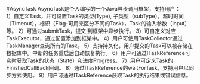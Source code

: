 #AsyncTask
AsyncTask是个人编写的一个Java异步调用框架，支持用户：<br/> 
1）自定义Task，并可设置Task的类型(Type), 子类型（subType），超时时间（TImeout），标识（Flag-可用来区分不同的Task），Task的输入参数（input）等。
2）可通过submitTask，提交 到框架中异步执行。
3）可自定义对应TaskExecutor，通过配置添加到框架中。
4）用户可使用TaskCollector通过TaskManager查询所有的Task。
5）支持持久化，用户提交的Task可以被存储在数据库中。中断的任务重启后自动恢复执行。
6）用户可通过ITaskReference可实时获取Task的状态（State）和进度Progress。
7）用户可定义Task的FinishedCallBack回调。
8）通过ITaskReference的waitForTask，支持用户以同步方式使用。 
9）用户可通过ITaskReference获取Task的执行结果或错误信息。